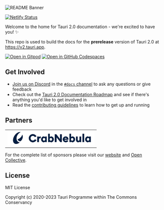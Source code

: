 ![README Banner](https://github.com/tauri-apps/tauri-docs/assets/61861940/ab6fd2f5-07b7-46b2-9125-77cba0064c1b)

[![Netlify Status](https://api.netlify.com/api/v1/badges/6dc81a5e-32ac-46f4-80c5-198f4a536e26/deploy-status)](https://app.netlify.com/sites/tauri-docs-starlight/deploys)

Welcome to the home for Tauri 2.0 documentation - we're excited to have you! ✨

This repo is used to build the docs for the **prerelease** version of Tauri 2.0
at https://v2.tauri.app.

[![Open in Gitpod](https://gitpod.io/button/open-in-gitpod.svg)](https://gitpod.io/#https://github.com/tauri-apps/tauri-docs/tree/v2)
[![Open in GitHub Codespaces](https://github.com/codespaces/badge.svg)](https://codespaces.new/tauri-apps/tauri-docs/tree/v2)

## Get Involved

-   [Join us on Discord](https://discord.com/invite/tauri) in the
    [`#docs` channel](https://discord.com/channels/616186924390023171/662624589037436928)
    to ask any questions or give feedback
-   Check out the
    [Tauri 2.0 Documentation Roadmap](https://github.com/tauri-apps/tauri-docs/issues/1344)
    and see if there's anything you'd like to get involved in
-   Read the [contributing guidelines](.github/CONTRIBUTING.md) to learn how to
    get up and running

## Partners

<table>
  <tbody>
    <tr>
      <td align="center" valign="middle">
        <a href="https://crabnebula.dev" target="_blank">
          <img src=".github/sponsors/crabnebula.svg" alt="CrabNebula" width="283">
        </a>
      </td>
    </tr>
  </tbody>
</table>

For the complete list of sponsors please visit our
[website](https://tauri.app#sponsors) and
[Open Collective](https://opencollective.com/tauri).

## License

MIT License

Copyright (c) 2020-2023 Tauri Programme within The Commons Conservancy
